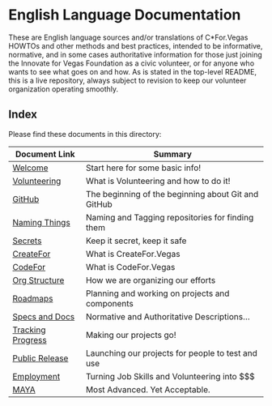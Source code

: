 <!--
 Copyright (C) 2022 Innovate for Vegas Foundation
 
 This file is part of doc-org-howtos.
 
 doc-org-howtos is free software: you can redistribute it and/or modify
 it under the terms of the GNU General Public License as published by
 the Free Software Foundation, either version 3 of the License, or
 (at your option) any later version.
 
 doc-org-howtos is distributed in the hope that it will be useful,
 but WITHOUT ANY WARRANTY; without even the implied warranty of
 MERCHANTABILITY or FITNESS FOR A PARTICULAR PURPOSE.  See the
 GNU General Public License for more details.
 
 You should have received a copy of the GNU General Public License
 along with doc-org-howtos.  If not, see <http://www.gnu.org/licenses/>.
-->

# English Language Documentation

These are English language sources and/or translations of C*For.Vegas HOWTOs and other methods and best practices, intended to be informative, normative, and in some cases authoritative information for those just joining the Innovate for Vegas Foundation as a civic volunteer, or for anyone who wants to see what goes on and how. As is stated in the top-level README, this is a live repository, always subject to revision to keep our volunteer organization operating smoothly.

## Index

Please find these documents in this directory:

| Document Link                     | Summary                                              |
|-----------------------------------|------------------------------------------------------|
| [Welcome](welcome.md)             | Start here for some basic info!                      |
| [Volunteering](volunteering.md)   | What is Volunteering and how to do it!               |
| [GitHub](github.md)               | The beginning of the beginning about Git and GitHub  |
| [Naming Things](naming.md)        | Naming and Tagging repositories for finding them     |
| [Secrets](secrets.md)             | Keep it secret, keep it safe                         |
| [CreateFor](createfor.md)         | What is CreateFor.Vegas                              |
| [CodeFor](codefor.md)             | What is CodeFor.Vegas                                |
| [Org Structure](orgchart.md)      | How we are organizing our efforts                    |
| [Roadmaps](roadmaps.md)           | Planning and working on projects and components      |
| [Specs and Docs](specs-v-docs.md) | Normative and Authoritative Descriptions…            |
| [Tracking Progress](issues.md)    | Making our projects go!                              |
| [Public Release](labs.md)         | Launching our projects for people to test and use    |
| [Employment](jobs.md)             | Turning Job Skills and Volunteering into $$$         |
| [MAYA](maya.md)                   | Most Advanced. Yet Acceptable.                       |
